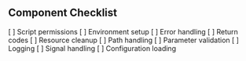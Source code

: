 ## Component Checklist

[ ] Script permissions
[ ] Environment setup
[ ] Error handling
[ ] Return codes
[ ] Resource cleanup
[ ] Path handling
[ ] Parameter validation
[ ] Logging
[ ] Signal handling
[ ] Configuration loading